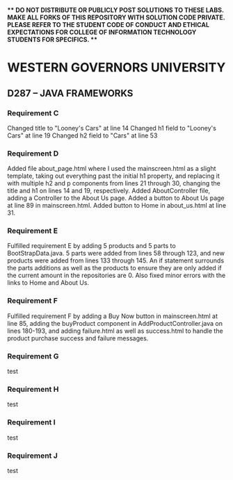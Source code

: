 <strong>** DO NOT DISTRIBUTE OR PUBLICLY POST SOLUTIONS TO THESE LABS. MAKE ALL FORKS OF THIS REPOSITORY WITH SOLUTION CODE PRIVATE. PLEASE REFER TO THE STUDENT CODE OF CONDUCT AND ETHICAL EXPECTATIONS FOR COLLEGE OF INFORMATION TECHNOLOGY STUDENTS FOR SPECIFICS. ** </strong>

# WESTERN GOVERNORS UNIVERSITY 
## D287 – JAVA FRAMEWORKS


### Requirement C
Changed title to "Looney's Cars" at line 14
Changed h1 field to "Looney's Cars" at line 19
Changed h2 field to "Cars" at line 53

### Requirement D
Added file about_page.html where I used the mainscreen.html
as a slight template, taking out everything past the initial
h1 property, and replacing it with multiple h2 and p
components from lines 21 through 30, changing the title
and h1 on lines 14 and 19, respectively. Added AboutController
file, adding a Controller to the About Us page. Added a button to
About Us page at line 89 in mainscreen.html.
Added button to Home in about_us.html at line 31.

### Requirement E
Fulfilled requirement E by adding 5 products and 5 parts to BootStrapData.java.
5 parts were added from lines 58 through 123, and new products were added from lines 133 through 145.
An if statement surrounds the parts additions as well as the products to ensure they are only added
if the current amount in the repositories are 0. Also fixed minor errors with the links to Home and About Us.

### Requirement F
Fulfilled requirement F by adding a Buy Now button in mainscreen.html at line 85,
adding the buyProduct component in AddProductController.java on lines 180-193,
and adding failure.html as well as success.html to handle the product purchase
success and failure messages.

### Requirement G
test

### Requirement H
test

### Requirement I
test

### Requirement J
test